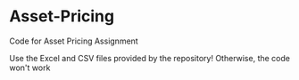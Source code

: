 # Asset-Pricing
Code for Asset Pricing Assignment

Use the Excel and CSV files provided by the repository! Otherwise, the code won't work

